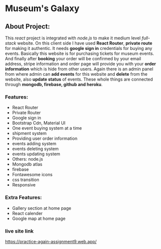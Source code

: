 # Museum's Galaxy

## About Project:
This _react_ project is integrated with _node.js_ to make it medium level _full-stack_ website. On this client side I have used **React Router**, **private route** for making it authentic. It needs **google sign in** credentials for buying any events. Basically this website is for purchasing tickets for museum events. And finally after **booking** your order will be confirmed by your email address, stripe information and order page will provide you with your **order information** which is hide from other users. Again there is an admin panel from where admin can **add events** for this website and **delete** from the website, also **update status** of events. These whole things are connected through **mongodb, firebase, github and heroku**. 

### Features:
* React Router
* Private Router
* Google sign in 
* Bootstrap Cdn, Material UI
* One event buying system at a time
* shipment system
* Providing user order information
* events adding system
* events deleting system 
* events updating system 
* Others: node.js 
* Mongodb atlas
* firebase
* Fontawesome icons 
* css transition
* Responsive 


### Extra Features:
* Gallery section at home page
* React calender 
* Google map at home page

### live site link
<https://practice-again-assignment9.web.app/>
